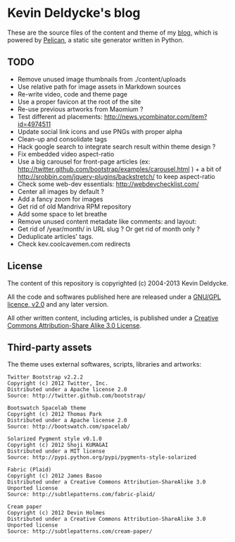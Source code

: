 Kevin Deldycke's blog
=====================

These are the source files of the content and theme of my [blog](http://kevin.deldycke.com),
which is powered by [Pelican](http://getpelican.com), a static site generator written in Python.


TODO
----

  * Remove unused image thumbnails from ./content/uploads
  * Use relative path for image assets in Markdown sources
  * Re-write video, code and theme page
  * Use a proper favicon at the root of the site
  * Re-use previous artworks from Maomium ?
  * Test different ad placements: http://news.ycombinator.com/item?id=4974511
  * Update social link icons and use PNGs with proper alpha
  * Clean-up and consolidate tags
  * Hack google search to integrate search result within theme design ?
  * Fix embedded video aspect-ratio
  * Use a big carousel for front-page articles (ex: http://twitter.github.com/bootstrap/examples/carousel.html ) + a bit of http://srobbin.com/jquery-plugins/backstretch/ to keep aspect-ratio
  * Check some web-dev essentials: http://webdevchecklist.com/
  * Center all images by default ?
  * Add a fancy zoom for images
  * Get rid of old Mandriva RPM repository
  * Add some space to let <hX> breathe
  * Remove unused content metadate like comments: and layout:
  * Get rid of /year/month/ in URL slug ? Or get rid of month only ?
  * Deduplicate articles' tags.
  * Check kev.coolcavemen.com redirects


License
-------

The content of this repository is copyrighted (c) 2004-2013 Kevin Deldycke.

All the code and softwares published here are released under a [GNU/GPL licence, v2.0](http://www.fsf.org/licensing/licenses/gpl.html) and any later version.

All other written content, including articles, is published under a [Creative Commons Attribution-Share Alike 3.0 License](http://creativecommons.org/licenses/by-sa/3.0/).


Third-party assets
------------------

The theme uses external softwares, scripts, libraries and artworks:

    Twitter Bootstrap v2.2.2
    Copyright (c) 2012 Twitter, Inc.
    Distributed under a Apache license 2.0
    Source: http://twitter.github.com/bootstrap/

    Bootswatch Spacelab theme
    Copyright (c) 2012 Thomas Park
    Distributed under a Apache license 2.0
    Source: http://bootswatch.com/spacelab/

    Solarized Pygment style v0.1.0
    Copyright (c) 2012 Shoji KUMAGAI
    Distributed under a MIT license
    Source: http://pypi.python.org/pypi/pygments-style-solarized

    Fabric (Plaid)
    Copyright (c) 2012 James Basoo
    Distributed under a Creative Commons Attribution-ShareAlike 3.0 Unported license
    Source: http://subtlepatterns.com/fabric-plaid/

    Cream paper
    Copyright (c) 2012 Devin Holmes
    Distributed under a Creative Commons Attribution-ShareAlike 3.0 Unported license
    Source: http://subtlepatterns.com/cream-paper/

